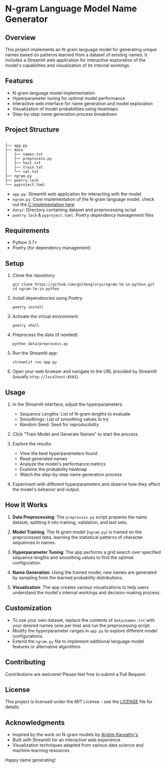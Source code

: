 # N-gram Language Model Name Generator

## Overview

This project implements an N-gram language model for generating unique names based on patterns learned from a dataset of existing names. It includes a Streamlit web application for interactive exploration of the model's capabilities and visualization of its internal workings.

## Features

- N-gram language model implementation
- Hyperparameter tuning for optimal model performance
- Interactive web interface for name generation and model exploration
- Visualization of model probabilities using heatmaps
- Step-by-step name generation process breakdown

## Project Structure

```
.
├── app.py
├── data
│   ├── names.txt
│   ├── preprocess.py
│   ├── test.txt
│   ├── train.txt
│   └── val.txt
├── ngram.py
├── poetry.lock
└── pyproject.toml
```

- `app.py`: Streamlit web application for interacting with the model
- `ngram.py`: Core implementation of the N-gram language model. check out the [C implementation here](https://github.com/goldenglorys/ngram-lm-in-c)
- `data/`: Directory containing dataset and preprocessing script
- `poetry.lock` & `pyproject.toml`: Poetry dependency management files

## Requirements

- Python 3.7+
- Poetry (for dependency management)

## Setup

1. Clone the repository:
   ```
   git clone https://github.com/goldenglorys/ngram-lm-in-python.git
   cd ngram-lm-in-python
   ```

2. Install dependencies using Poetry:
   ```
   poetry install
   ```

3. Activate the virtual environment:
   ```
   poetry shell
   ```

4. Preprocess the data (if needed):
   ```
   python data/preprocess.py
   ```

5. Run the Streamlit app:
   ```
   streamlit run app.py
   ```

6. Open your web browser and navigate to the URL provided by Streamlit (usually `http://localhost:8501`).

## Usage

1. In the Streamlit interface, adjust the hyperparameters:
   - Sequence Lengths: List of N-gram lengths to evaluate
   - Smoothings: List of smoothing values to try
   - Random Seed: Seed for reproducibility

2. Click "Train Model and Generate Names" to start the process.

3. Explore the results:
   - View the best hyperparameters found
   - Read generated names
   - Analyze the model's performance metrics
   - Examine the probability heatmap
   - Watch the step-by-step name generation process

4. Experiment with different hyperparameters and observe how they affect the model's behavior and output.

## How It Works

1. **Data Preprocessing**: The `preprocess.py` script prepares the name dataset, splitting it into training, validation, and test sets.

2. **Model Training**: The N-gram model (`ngram.py`) is trained on the preprocessed data, learning the statistical patterns of character sequences in names.

3. **Hyperparameter Tuning**: The app performs a grid search over specified sequence lengths and smoothing values to find the optimal configuration.

4. **Name Generation**: Using the trained model, new names are generated by sampling from the learned probability distributions.

5. **Visualization**: The app creates various visualizations to help users understand the model's internal workings and decision-making process.

## Customization

- To use your own dataset, replace the contents of `data/names.txt` with your desired names (one per line) and run the preprocessing script.
- Modify the hyperparameter ranges in `app.py` to explore different model configurations.
- Extend the `ngram.py` file to implement additional language model features or alternative algorithms.

## Contributing

Contributions are welcome! Please feel free to submit a Pull Request.

## License

This project is licensed under the MIT License - see the [LICENSE](LICENSE) file for details.

## Acknowledgments

- Inspired by the work on N-gram models by [Andrej Karpathy's](https://github.com/karpathy/)
- Built with Streamlit for an interactive web experience
- Visualization techniques adapted from various data science and machine learning resources

Happy name generating!
